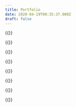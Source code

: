 ```yaml
---
title: Portfolio
date: 2020-04-19T00:35:37.000Z
draft: false
---
```


<!-- TODO: update all portfolio images, improve documentation -->

{{<portfolioOrganizer >}}


{{<portfolioEntry project-title="CV Maker" description="CV Applcation written in React JavaScript." img-src="/uploads/portfolio/cv-screenshot.png" code-link="https://github.com/danmenjivar/cv-project" demo-link="https://danmenjivar.github.io/cv-project/" made-with="React">}}

{{<portfolioEntry project-title="JS Calculator" description="A calculator built for the web." img-src="/uploads/portfolio/js-calculator-screenshot.jpg" code-link="https://github.com/danmenjivar/js-calculator" demo-link="https://danmenjivar.github.io/js-calculator/" made-with="HTML, CSS & JavaScript">}}

{{<portfolioEntry project-title="JS Library" description="A virtual library program to store the books you've read and those you've been meaning to read." img-src="/uploads/portfolio/js-library-screenshot.png" code-link="https://github.com/danmenjivar/js-library" demo-link="https://danmenjivar.github.io/js-library/" made-with="HTML, Sass & JavaScript">}}

{{<portfolioEntry project-title="JS Tic Tac Toe" description="A fun tic tac toe game. " img-src="/uploads/portfolio/js-tictactoe.jpg" code-link="https://github.com/danmenjivar/js-tictactoe" demo-link="https://danmenjivar.github.io/js-tictactoe/" made-with="HTML, CSS & JavaScript">}}

{{<portfolioEntry project-title="Etch A Sketch" description="A recreation of a childhood toy. " img-src="/uploads/portfolio/cv-screenshot.png" code-link="https://github.com/danmenjivar/etch-a-sketch" demo-link="https://danmenjivar.github.io/etch-a-sketch/" made-with="HTML, CSS & JavaScript">}}

{{<portfolioEntry project-title="JS Rock Paper Scissors" description="A classic, in video game form. " img-src="/uploads/portfolio/js-tictactoe.jpg" code-link="https://github.com/danmenjivar/rock-paper-scissors-js" demo-link="https://danmenjivar.github.io/rock-paper-scissors-js/" made-with="HTML, CSS & JavaScript">}}

{{<portfolioOrganizer />}}
